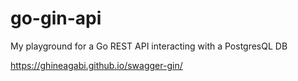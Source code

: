 # go-gin-api
My playground for a Go REST API interacting with a PostgresQL DB

https://ghineagabi.github.io/swagger-gin/
